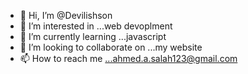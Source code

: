- 👋 Hi, I’m @Devilishson
- 👀 I’m interested in ...web devoplment 
- 🌱 I’m currently learning ...javascript
- 💞️ I’m looking to collaborate on ...my website
- 📫 How to reach me ...ahmed.a.salah123@gmail.com

<!---
Devilishson/Devilishson is a ✨ special ✨ repository because its `README.md` (this file) appears on your GitHub profile.
You can click the Preview link to take a look at your changes.
--->
